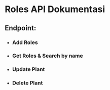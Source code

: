 # Roles API Dokumentasi

## Endpoint:
- ### Add Roles
- ### Get Roles & Search by name
- ### Update Plant
- ### Delete Plant
